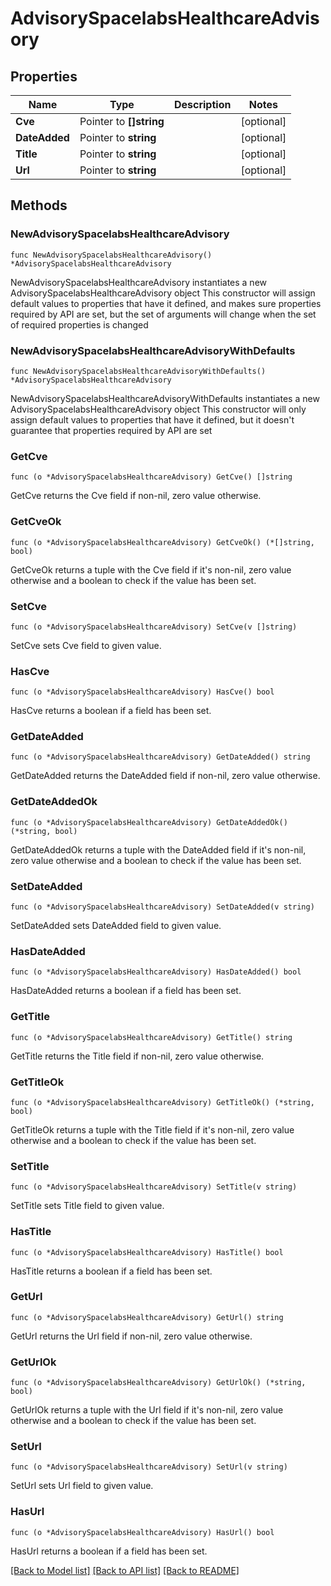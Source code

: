 # AdvisorySpacelabsHealthcareAdvisory

## Properties

Name | Type | Description | Notes
------------ | ------------- | ------------- | -------------
**Cve** | Pointer to **[]string** |  | [optional] 
**DateAdded** | Pointer to **string** |  | [optional] 
**Title** | Pointer to **string** |  | [optional] 
**Url** | Pointer to **string** |  | [optional] 

## Methods

### NewAdvisorySpacelabsHealthcareAdvisory

`func NewAdvisorySpacelabsHealthcareAdvisory() *AdvisorySpacelabsHealthcareAdvisory`

NewAdvisorySpacelabsHealthcareAdvisory instantiates a new AdvisorySpacelabsHealthcareAdvisory object
This constructor will assign default values to properties that have it defined,
and makes sure properties required by API are set, but the set of arguments
will change when the set of required properties is changed

### NewAdvisorySpacelabsHealthcareAdvisoryWithDefaults

`func NewAdvisorySpacelabsHealthcareAdvisoryWithDefaults() *AdvisorySpacelabsHealthcareAdvisory`

NewAdvisorySpacelabsHealthcareAdvisoryWithDefaults instantiates a new AdvisorySpacelabsHealthcareAdvisory object
This constructor will only assign default values to properties that have it defined,
but it doesn't guarantee that properties required by API are set

### GetCve

`func (o *AdvisorySpacelabsHealthcareAdvisory) GetCve() []string`

GetCve returns the Cve field if non-nil, zero value otherwise.

### GetCveOk

`func (o *AdvisorySpacelabsHealthcareAdvisory) GetCveOk() (*[]string, bool)`

GetCveOk returns a tuple with the Cve field if it's non-nil, zero value otherwise
and a boolean to check if the value has been set.

### SetCve

`func (o *AdvisorySpacelabsHealthcareAdvisory) SetCve(v []string)`

SetCve sets Cve field to given value.

### HasCve

`func (o *AdvisorySpacelabsHealthcareAdvisory) HasCve() bool`

HasCve returns a boolean if a field has been set.

### GetDateAdded

`func (o *AdvisorySpacelabsHealthcareAdvisory) GetDateAdded() string`

GetDateAdded returns the DateAdded field if non-nil, zero value otherwise.

### GetDateAddedOk

`func (o *AdvisorySpacelabsHealthcareAdvisory) GetDateAddedOk() (*string, bool)`

GetDateAddedOk returns a tuple with the DateAdded field if it's non-nil, zero value otherwise
and a boolean to check if the value has been set.

### SetDateAdded

`func (o *AdvisorySpacelabsHealthcareAdvisory) SetDateAdded(v string)`

SetDateAdded sets DateAdded field to given value.

### HasDateAdded

`func (o *AdvisorySpacelabsHealthcareAdvisory) HasDateAdded() bool`

HasDateAdded returns a boolean if a field has been set.

### GetTitle

`func (o *AdvisorySpacelabsHealthcareAdvisory) GetTitle() string`

GetTitle returns the Title field if non-nil, zero value otherwise.

### GetTitleOk

`func (o *AdvisorySpacelabsHealthcareAdvisory) GetTitleOk() (*string, bool)`

GetTitleOk returns a tuple with the Title field if it's non-nil, zero value otherwise
and a boolean to check if the value has been set.

### SetTitle

`func (o *AdvisorySpacelabsHealthcareAdvisory) SetTitle(v string)`

SetTitle sets Title field to given value.

### HasTitle

`func (o *AdvisorySpacelabsHealthcareAdvisory) HasTitle() bool`

HasTitle returns a boolean if a field has been set.

### GetUrl

`func (o *AdvisorySpacelabsHealthcareAdvisory) GetUrl() string`

GetUrl returns the Url field if non-nil, zero value otherwise.

### GetUrlOk

`func (o *AdvisorySpacelabsHealthcareAdvisory) GetUrlOk() (*string, bool)`

GetUrlOk returns a tuple with the Url field if it's non-nil, zero value otherwise
and a boolean to check if the value has been set.

### SetUrl

`func (o *AdvisorySpacelabsHealthcareAdvisory) SetUrl(v string)`

SetUrl sets Url field to given value.

### HasUrl

`func (o *AdvisorySpacelabsHealthcareAdvisory) HasUrl() bool`

HasUrl returns a boolean if a field has been set.


[[Back to Model list]](../README.md#documentation-for-models) [[Back to API list]](../README.md#documentation-for-api-endpoints) [[Back to README]](../README.md)


